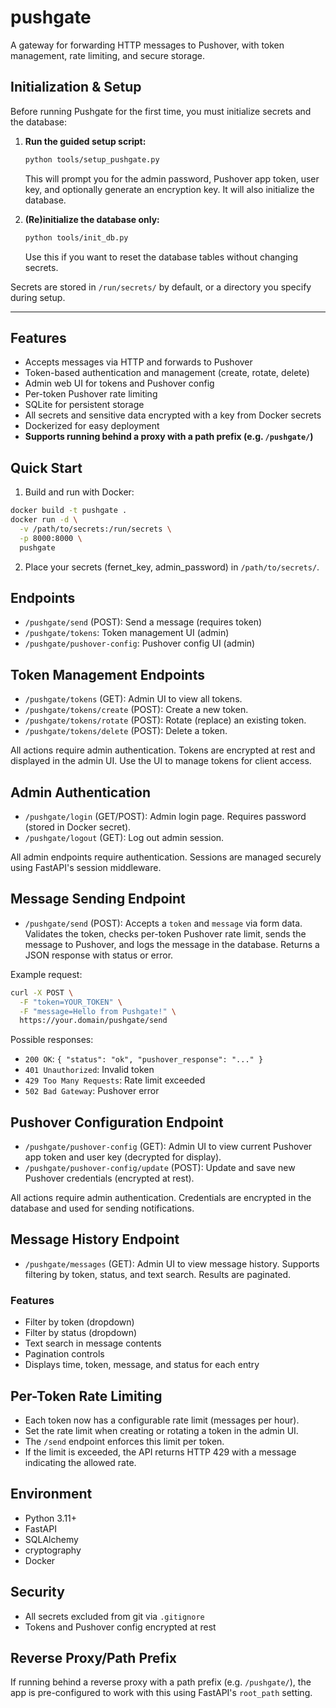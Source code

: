 # pushgate

A gateway for forwarding HTTP messages to Pushover, with token management, rate limiting, and secure storage.

## Initialization & Setup

Before running Pushgate for the first time, you must initialize secrets and the database:

1. **Run the guided setup script:**
   ```bash
   python tools/setup_pushgate.py
   ```
   This will prompt you for the admin password, Pushover app token, user key, and optionally generate an encryption key. It will also initialize the database.

2. **(Re)initialize the database only:**
   ```bash
   python tools/init_db.py
   ```
   Use this if you want to reset the database tables without changing secrets.

Secrets are stored in `/run/secrets/` by default, or a directory you specify during setup.

---

## Features
- Accepts messages via HTTP and forwards to Pushover
- Token-based authentication and management (create, rotate, delete)
- Admin web UI for tokens and Pushover config
- Per-token Pushover rate limiting
- SQLite for persistent storage
- All secrets and sensitive data encrypted with a key from Docker secrets
- Dockerized for easy deployment
- **Supports running behind a proxy with a path prefix (e.g. `/pushgate/`)**

## Quick Start

1. Build and run with Docker:

```sh
docker build -t pushgate .
docker run -d \
  -v /path/to/secrets:/run/secrets \
  -p 8000:8000 \
  pushgate
```

2. Place your secrets (fernet_key, admin_password) in `/path/to/secrets/`.

## Endpoints
- `/pushgate/send` (POST): Send a message (requires token)
- `/pushgate/tokens`: Token management UI (admin)
- `/pushgate/pushover-config`: Pushover config UI (admin)

## Token Management Endpoints

- `/pushgate/tokens` (GET): Admin UI to view all tokens.
- `/pushgate/tokens/create` (POST): Create a new token.
- `/pushgate/tokens/rotate` (POST): Rotate (replace) an existing token.
- `/pushgate/tokens/delete` (POST): Delete a token.

All actions require admin authentication. Tokens are encrypted at rest and displayed in the admin UI. Use the UI to manage tokens for client access.

## Admin Authentication

- `/pushgate/login` (GET/POST): Admin login page. Requires password (stored in Docker secret).
- `/pushgate/logout` (GET): Log out admin session.

All admin endpoints require authentication. Sessions are managed securely using FastAPI's session middleware.

## Message Sending Endpoint

- `/pushgate/send` (POST): Accepts a `token` and `message` via form data. Validates the token, checks per-token Pushover rate limit, sends the message to Pushover, and logs the message in the database. Returns a JSON response with status or error.

Example request:

```bash
curl -X POST \
  -F "token=YOUR_TOKEN" \
  -F "message=Hello from Pushgate!" \
  https://your.domain/pushgate/send
```

Possible responses:
- `200 OK`: `{ "status": "ok", "pushover_response": "..." }`
- `401 Unauthorized`: Invalid token
- `429 Too Many Requests`: Rate limit exceeded
- `502 Bad Gateway`: Pushover error

## Pushover Configuration Endpoint

- `/pushgate/pushover-config` (GET): Admin UI to view current Pushover app token and user key (decrypted for display).
- `/pushgate/pushover-config/update` (POST): Update and save new Pushover credentials (encrypted at rest).

All actions require admin authentication. Credentials are encrypted in the database and used for sending notifications.

## Message History Endpoint

- `/pushgate/messages` (GET): Admin UI to view message history. Supports filtering by token, status, and text search. Results are paginated.

### Features
- Filter by token (dropdown)
- Filter by status (dropdown)
- Text search in message contents
- Pagination controls
- Displays time, token, message, and status for each entry

## Per-Token Rate Limiting

- Each token now has a configurable rate limit (messages per hour).
- Set the rate limit when creating or rotating a token in the admin UI.
- The `/send` endpoint enforces this limit per token.
- If the limit is exceeded, the API returns HTTP 429 with a message indicating the allowed rate.

## Environment
- Python 3.11+
- FastAPI
- SQLAlchemy
- cryptography
- Docker

## Security
- All secrets excluded from git via `.gitignore`
- Tokens and Pushover config encrypted at rest

## Reverse Proxy/Path Prefix
If running behind a reverse proxy with a path prefix (e.g. `/pushgate/`), the app is pre-configured to work with this using FastAPI's `root_path` setting.
